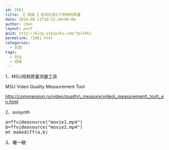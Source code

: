 ```yaml
---
id: 1961
title: 【 视频 】如何比较2个视频的质量
date: 2010-08-11T10:52:38+00:00
author: chen
layout: post
guid: http://blog.yikuyiku.com/?p=1961
permalink: /1961.html
categories:
  - 实践
tags:
  - 对比
  - 视频
---
```

1、MSU视频质量测量工具

MSU Video Quality Measurement Tool

http://compression.ru/video/quality\_measure/video\_measurement\_tool\_en.html

2、avisynth

<pre class="brush: vb">a=ffvideosource("movie1.mp4")
b=ffvideosource("movie2.mp4")
mt_makediff(a,b)
</pre>

3、瞜一眼